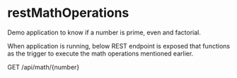 # restMathOperations
Demo application to know if a number is prime, even and factorial.

When application is running, below REST endpoint is exposed that functions as the trigger to execute the math operations mentioned earlier.

GET /api/math/{number}
